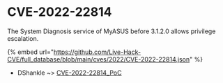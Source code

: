 # CVE-2022-22814

The System Diagnosis service of MyASUS before 3.1.2.0 allows privilege escalation.

{% embed url="https://github.com/Live-Hack-CVE/full_database/blob/main/cves/2022/CVE-2022-22814.json" %}


* DShankle ~> [CVE-2022-22814_PoC](https://zeste.alice-snow.ru/2022/database/cve-2022-22814/cve-2022-22814_poc-dshankle)